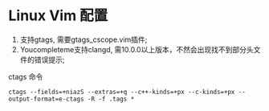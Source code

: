 # Linux Vim 配置

1. 支持gtags, 需要gtags_cscope.vim插件;
2. Youcompleteme支持clangd, 需10.0.0以上版本，不然会出现找不到部分头文件的错误提示;

ctags 命令
```shell
ctags --fields=+niazS --extras=+q --c++-kinds=+px --c-kinds=+px --output-format=e-ctags -R -f .tags *
```
